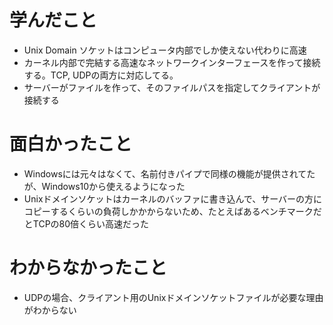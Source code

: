 # 学んだこと
- Unix Domain ソケットはコンピュータ内部でしか使えない代わりに高速
- カーネル内部で完結する高速なネットワークインターフェースを作って接続する。TCP, UDPの両方に対応してる。
- サーバーがファイルを作って、そのファイルパスを指定してクライアントが接続する

# 面白かったこと
- Windowsには元々はなくて、名前付きパイプで同様の機能が提供されてたが、Windows10から使えるようになった
- Unixドメインソケットはカーネルのバッファに書き込んで、サーバーの方にコピーするくらいの負荷しかかからないため、たとえばあるベンチマークだとTCPの80倍くらい高速だった

# わからなかったこと
- UDPの場合、クライアント用のUnixドメインソケットファイルが必要な理由がわからない
